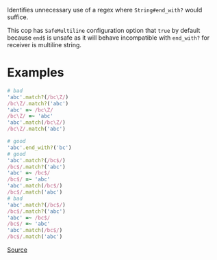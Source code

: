 
Identifies unnecessary use of a regex where `String#end_with?` would suffice.

This cop has `SafeMultiline` configuration option that `true` by default because
`end$` is unsafe as it will behave incompatible with `end_with?`
for receiver is multiline string.

# Examples

```ruby
# bad
'abc'.match?(/bc\Z/)
/bc\Z/.match?('abc')
'abc' =~ /bc\Z/
/bc\Z/ =~ 'abc'
'abc'.match(/bc\Z/)
/bc\Z/.match('abc')

# good
'abc'.end_with?('bc')
# good
'abc'.match?(/bc$/)
/bc$/.match?('abc')
'abc' =~ /bc$/
/bc$/ =~ 'abc'
'abc'.match(/bc$/)
/bc$/.match('abc')
# bad
'abc'.match?(/bc$/)
/bc$/.match?('abc')
'abc' =~ /bc$/
/bc$/ =~ 'abc'
'abc'.match(/bc$/)
/bc$/.match('abc')
```

[Source](http://www.rubydoc.info/gems/rubocop/RuboCop/Cop/Performance/EndWith)